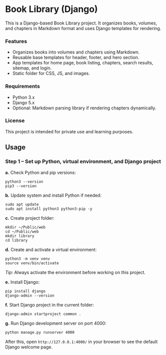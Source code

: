 # Book Library (Django)

This is a Django-based Book Library project. It organizes books, volumes, and chapters in Markdown format and uses Django templates for rendering.

### Features

- Organizes books into volumes and chapters using Markdown.
- Reusable base templates for header, footer, and hero section.
- App templates for home page, book listing, chapters, search results, sitemap, and login.
- Static folder for CSS, JS, and images.

### Requirements

- Python 3.x
- Django 5.x
- Optional: Markdown parsing library if rendering chapters dynamically.

### License

This project is intended for private use and learning purposes.

## Usage

### Step 1 – Set up Python, virtual environment, and Django project

**a.** Check Python and pip versions:

```
python3 --version
pip3 --version
```

**b.** Update system and install Python if needed:

```
sudo apt update
sudo apt install python3 python3-pip -y
```

**c.** Create project folder:

```
mkdir ~/Public/web
cd ~/Public/web
mkdir library
cd library
```

**d.** Create and activate a virtual environment:

```
python3 -m venv venv
source venv/bin/activate
```

*Tip:* Always activate the environment before working on this project.

**e.** Install Django:

```
pip install django
django-admin --version
```

**f.** Start Django project in the current folder:

```
django-admin startproject common .
```

**g.** Run Django development server on port 4000:

```
python manage.py runserver 4000
```

After this, open `http://127.0.0.1:4000/` in your browser to see the default Django welcome page.

